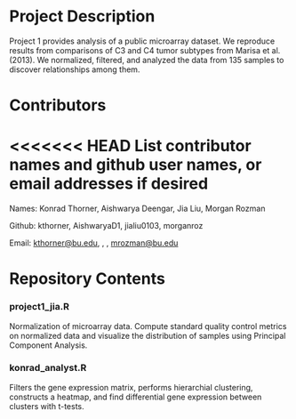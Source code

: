 # Project Description

Project 1 provides analysis of a public microarray dataset. We reproduce results from comparisons of C3 and C4 tumor subtypes from Marisa et al. (2013). We normalized, filtered, and analyzed the data from 135 samples to discover relationships among them.

# Contributors

<<<<<<< HEAD
List contributor names and github user names, or email addresses if desired
=======
Names: Konrad Thorner, Aishwarya Deengar, Jia Liu, Morgan Rozman

Github: kthorner, AishwaryaD1, jialiu0103, morganroz

Email: kthorner@bu.edu, , , mrozman@bu.edu
 
# Repository Contents

### project1_jia.R

Normalization of microarray data. Compute standard quality control metrics on normalized data and visualize the distribution of samples using Principal Component Analysis.

### konrad_analyst.R

Filters the gene expression matrix, performs hierarchial clustering, constructs a heatmap, and find differential gene expression between clusters with t-tests.
